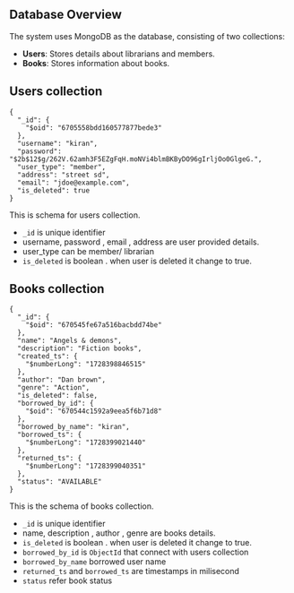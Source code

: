 
## Database Overview

The system uses MongoDB as the database, consisting of two collections:

- **Users**: Stores details about librarians and members.
- **Books**: Stores information about books.

## Users collection 

```
{
  "_id": {
    "$oid": "6705558bdd160577877bede3"
  },
  "username": "kiran",
  "password": "$2b$12$g/262V.62amh3F5EZgFqH.moNVi4blmBKByDO96gIrljOo0GlgeG.",
  "user_type": "member",
  "address": "street sd",
  "email": "jdoe@example.com",
  "is_deleted": true
}
```

This is schema for users collection.
- `_id` is unique identifier
- username, password , email , address are user provided details.
- user_type can be member/ librarian
- `is_deleted` is boolean . when user is deleted it change to true.
## Books collection

```shell
{
  "_id": {
    "$oid": "670545fe67a516bacbdd74be"
  },
  "name": "Angels & demons",
  "description": "Fiction books",
  "created_ts": {
    "$numberLong": "1728398846515"
  },
  "author": "Dan brown",
  "genre": "Action",
  "is_deleted": false,
  "borrowed_by_id": {
    "$oid": "670544c1592a9eea5f6b71d8"
  },
  "borrowed_by_name": "kiran",
  "borrowed_ts": {
    "$numberLong": "1728399021440"
  },
  "returned_ts": {
    "$numberLong": "1728399040351"
  },
  "status": "AVAILABLE"
}
```
This is the schema of books collection.
- `_id` is unique identifier
- name, description , author , genre are books details.
- `is_deleted` is boolean . when user is deleted it change to true.
- `borrowed_by_id` is `ObjectId` that connect with users collection
- `borrowed_by_name` borrowed user name
- `returned_ts` and `borrowed_ts` are timestamps in milisecond
- `status` refer book status

